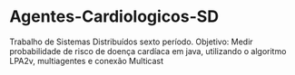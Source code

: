 # Agentes-Cardiologicos-SD
Trabalho de Sistemas Distribuídos sexto período.
Objetivo: Medir probabilidade de risco de doença cardíaca  em java, utilizando o algoritmo LPA2v, multiagentes e conexão Multicast
